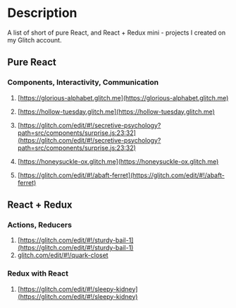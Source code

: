 # Description
A list of short of pure React, and React + Redux mini - projects I created on my Glitch account.

## Pure React
### Components, Interactivity, Communication

1) [https://glorious-alphabet.glitch.me](https://glorious-alphabet.glitch.me)

2) [https://hollow-tuesday.glitch.me](https://hollow-tuesday.glitch.me)

3) [https://glitch.com/edit/#!/secretive-psychology?path=src/components/surprise.js:23:32](https://glitch.com/edit/#!/secretive-psychology?path=src/components/surprise.js:23:32)

4) [https://honeysuckle-ox.glitch.me](https://honeysuckle-ox.glitch.me)

5) [https://glitch.com/edit/#!/abaft-ferret](https://glitch.com/edit/#!/abaft-ferret)

## React + Redux
### Actions, Reducers

1) [https://glitch.com/edit/#!/sturdy-bail-1](https://glitch.com/edit/#!/sturdy-bail-1)
2) [glitch.com/edit/#!/quark-closet](glitch.com/edit/#!/quark-closet)

### Redux with React

1) [https://glitch.com/edit/#!/sleepy-kidney](https://glitch.com/edit/#!/sleepy-kidney)
